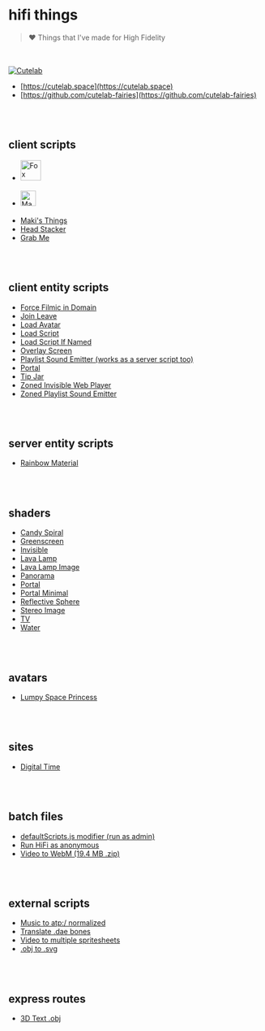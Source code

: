 # hifi things

> ❤️ Things that I've made for High Fidelity

<br><br>
[<img alt="Cutelab" src="https://hifi.maki.cat/cutelab.gif"/>](https://cutelab.space)
- [https://cutelab.space](https://cutelab.space)
- [https://github.com/cutelab-fairies](https://github.com/cutelab-fairies)

<br><br>
## client scripts

- [<img height="40" alt="Fox Essentials" src="https://scripts.cutelab.space/foxEssentials/app/assets/logo.svg"/>](https://github.com/cutelab-fairies/scripts)<br><br>
- [<img height="30" alt="Maki's Nametags" src="https://hifi.maki.cat/client-scripts/makisNametags/makisNametags.README.svg"/>](https://hifi.maki.cat/client-scripts/makisNametags/makisNametags.js)<br><br>
- [Maki's Things](https://hifi.maki.cat/client-scripts/makisThings/makisThings.js)
- [Head Stacker](https://hifi.maki.cat/client-scripts/headStacker/headStacker.js)
- [Grab Me](https://hifi.maki.cat/client-scripts/grabMe.js)

<br><br>
## client entity scripts

- [Force Filmic in Domain](https://hifi.maki.cat/client-entity-scripts/forceFilmicInDomain.js)
- [Join Leave](https://hifi.maki.cat/client-entity-scripts/joinLeave.js)
- [Load Avatar](https://hifi.maki.cat/client-entity-scripts/loadAvatar.js)
- [Load Script](https://hifi.maki.cat/client-entity-scripts/loadScript.js)
- [Load Script If Named](https://hifi.maki.cat/client-entity-scripts/loadScriptIfNamed.js)
- [Overlay Screen](https://hifi.maki.cat/client-entity-scripts/overlayScreen.js)
- [Playlist Sound Emitter (works as a server script too)](https://hifi.maki.cat/client-entity-scripts/playlistSoundEmitter.js)
- [Portal](https://hifi.maki.cat/client-entity-scripts/portal.js)
- [Tip Jar](https://hifi.maki.cat/client-entity-scripts/tip-jar/tip-jar.js)
- [Zoned Invisible Web Player](https://hifi.maki.cat/client-entity-scripts/zonedInvisibleWebPlayer.js)
- [Zoned Playlist Sound Emitter](https://hifi.maki.cat/client-entity-scripts/zonedPlaylistSoundEmitter.js)

<br><br>
## server entity scripts

- [Rainbow Material](https://hifi.maki.cat/server-entity-scripts/rainbowMaterial.js)

<br><br>
## shaders

- [Candy Spiral](https://hifi.maki.cat/shaders/candySpiral.fs)
- [Greenscreen](https://hifi.maki.cat/shaders/greenscreen.fs)
- [Invisible](https://hifi.maki.cat/shaders/invisible.fs)
- [Lava Lamp](https://hifi.maki.cat/shaders/lavaLamp.fs)
- [Lava Lamp Image](https://hifi.maki.cat/shaders/lavaLampImage.fs)
- [Panorama](https://hifi.maki.cat/shaders/panorama.fs)
- [Portal](https://hifi.maki.cat/shaders/portal.fs)
- [Portal Minimal](https://hifi.maki.cat/shaders/portalMinimal.fs)
- [Reflective Sphere](https://hifi.maki.cat/shaders/reflectiveSphere.fs)
- [Stereo Image](https://hifi.maki.cat/shaders/stereoImage.fs)
- [TV](https://hifi.maki.cat/shaders/tv.fs)
- [Water](https://hifi.maki.cat/shaders/water.fs)

<br><br>
## avatars

- [Lumpy Space Princess](https://hifi.maki.cat/avatars/lsp.fst)

<br><br>
## sites

- [Digital Time](https://hifi.maki.cat/sites/digital-time)

<br><br>
## batch files

- [defaultScripts.js modifier (run as admin)](https://hifi.maki.cat/batch-files/defaultScripts-modifier.bat)
- [Run HiFi as anonymous](https://hifi.maki.cat/batch-files/run-hifi-as-anonymous.bat)
- [Video to WebM (19.4 MB .zip)](https://hifi.maki.cat/batch-files/video-to-webm.zip)

<br><br>
## external scripts

- [Music to atp:/ normalized](https://hifi.maki.cat/external-scripts/musicToAtpNormalized.js)
- [Translate .dae bones](https://hifi.maki.cat/external-scripts/translateDaeBones.js)
- [Video to multiple spritesheets](https://hifi.maki.cat/external-scripts/videoToMultipleSpritesheets.js)
- [.obj to .svg](https://hifi.maki.cat/external-scripts/objToSvg.js)

<br><br>
## express routes

- [3D Text .obj](https://github.com/makitsune/hifi-things/tree/master/express-routes/3d-text)
